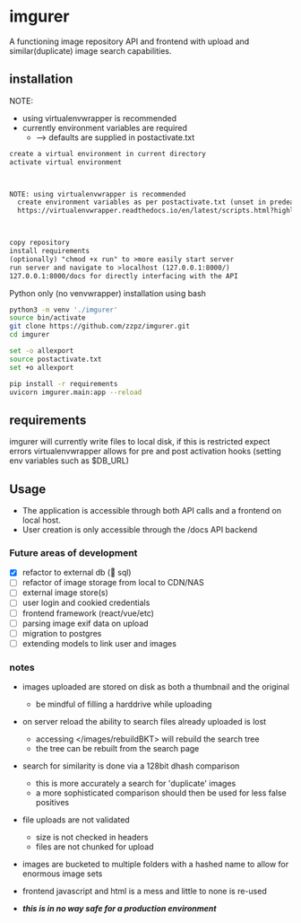 # imgurer

A functioning image repository API and frontend with upload and similar(duplicate) image search capabilities.

## installation

NOTE:

- using virtualenvwrapper is recommended
- currently environment variables are required
  - --> defaults are supplied in postactivate.txt

```txt
create a virtual environment in current directory
activate virtual environment 



NOTE: using virtualenvwrapper is recommended
  create environment variables as per postactivate.txt (unset in predeactivate.txt)
  https://virtualenvwrapper.readthedocs.io/en/latest/scripts.html?highlight=postactivate#postactivate



copy repository
install requirements
(optionally) "chmod +x run" to >more easily start server
run server and navigate to >localhost (127.0.0.1:8000/)
127.0.0.1:8000/docs for directly interfacing with the API
```

Python only (no venvwrapper) installation using bash

```bash
python3 -m venv './imgurer'
source bin/activate
git clone https://github.com/zzpz/imgurer.git
cd imgurer

set -o allexport
source postactivate.txt
set +o allexport

pip install -r requirements
uvicorn imgurer.main:app --reload
```

## requirements

imgurer will currently write files to local disk, if this is restricted expect errors
virtualenvwrapper allows for pre and post activation hooks (setting env variables such as $DB_URL)

## Usage

- The application is accessible through both API calls and a frontend on local host.
- User creation is only accessible through the /docs API backend

### Future areas of development

- [x] refactor to external db (:elephant: sql)
- [ ] refactor of image storage from local to CDN/NAS
- [ ] external image store(s)
- [ ] user login and cookied credentials
- [ ] frontend framework (react/vue/etc)
- [ ] parsing image exif data on upload
- [ ] migration to postgres
- [ ] extending models to link user and images

### notes

- images uploaded are stored on disk as both a thumbnail and the original
  - be mindful of filling a harddrive while uploading

- on server reload the ability to search files already uploaded is lost
  - accessing </images/rebuildBKT> will rebuild the search tree
  - the tree can be rebuilt from the search page

- search for similarity is done via a 128bit dhash comparison
  - this is more accurately a search for 'duplicate' images
  - a more sophisticated comparison should then be used for less false positives

- file uploads are not validated
  - size is not checked in headers
  - files are not chunked for upload

- images are bucketed to multiple folders with a hashed name to allow for enormous image sets

- frontend javascript and html is a mess and little to none is re-used

- ***this is in no way safe for a production environment***
